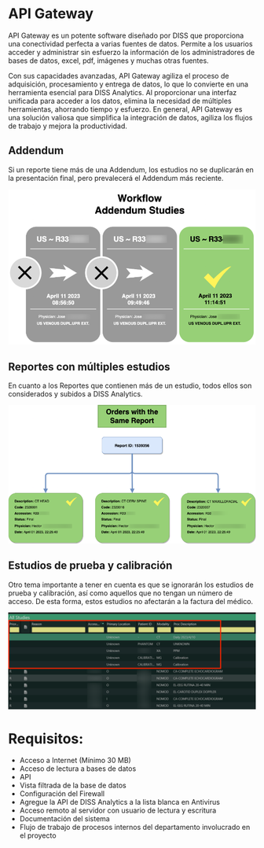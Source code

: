 # API Gateway

API Gateway es un potente software diseñado por DISS que proporciona una conectividad perfecta a varias fuentes de datos. Permite a los usuarios acceder y administrar sin esfuerzo la información de los administradores de bases de datos, excel, pdf, imágenes y muchas otras fuentes. 

Con sus capacidades avanzadas, API Gateway agiliza el proceso de adquisición, procesamiento y entrega de datos, lo que lo convierte en una herramienta esencial para DISS Analytics. Al proporcionar una interfaz unificada para acceder a los datos, elimina la necesidad de múltiples herramientas, ahorrando tiempo y esfuerzo. En general, API Gateway es una solución valiosa que simplifica la integración de datos, agiliza los flujos de trabajo y mejora la productividad.

## Addendum

Si un reporte tiene más de una Addendum, los estudios no se duplicarán en la presentación final, pero prevalecerá el Addendum más reciente.

<img src="_media/Addendum.png" alt="Addendum" class="img-responsive">

## Reportes con múltiples estudios 

En cuanto a los Reportes que contienen más de un estudio, todos ellos son considerados y subidos a DISS Analytics.

<img src="_media/WithMoreThan.png" alt="Addendum" class="img-responsive">

## Estudios de prueba y calibración

Otro tema importante a tener en cuenta es que se ignorarán los estudios de prueba y calibración, así como aquellos que no tengan un número de acceso. De esta forma, estos estudios no afectarán a la factura del médico.

<img src="_media/Test.png" alt="Addendum" class="img-responsive">

##
# Requisitos:

* Acceso a Internet (Mínimo 30 MB)
* Acceso de lectura a bases de datos
* API
* Vista filtrada de la base de datos
* Configuración del Firewall
* Agregue la API de DISS Analytics a la lista blanca en Antivirus
* Acceso remoto al servidor con usuario de lectura y escritura
* Documentación del sistema
* Flujo de trabajo de procesos internos del departamento involucrado en el proyecto